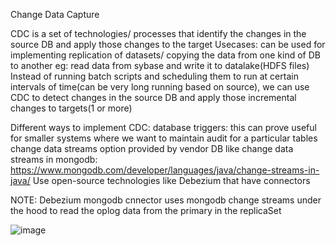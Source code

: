 Change Data Capture

CDC is a set of technologies/ processes that identify the changes in the source DB and apply those changes to the target
Usecases:
can be used for implementing replication of datasets/ copying the data from one kind of DB to another
eg: read data from sybase and write it to datalake(HDFS files)
Instead of running batch scripts and scheduling them to run at certain intervals of time(can be very long running based on source), we can use CDC to detect changes in the source DB and 
apply those incremental changes to targets(1 or more)

Different ways to implement CDC:
database triggers: this can prove useful for smaller systems where we want to maintain audit for a particular tables
change data streams option provided by vendor DB like change data streams in mongodb: https://www.mongodb.com/developer/languages/java/change-streams-in-java/
Use open-source technologies like Debezium that have connectors

NOTE:
Debezium mongodb cnnector uses mongodb change streams under the hood to read the oplog data from the primary in the replicaSet

![image](https://github.com/soniamartis/system-design/assets/12456295/c26eaa39-d91d-496e-934c-c9af5cd74bb1)



  

